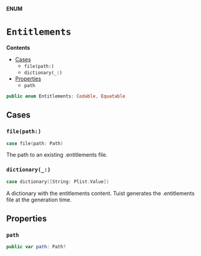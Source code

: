 **ENUM**

# `Entitlements`

**Contents**

- [Cases](#cases)
  - `file(path:)`
  - `dictionary(_:)`
- [Properties](#properties)
  - `path`

```swift
public enum Entitlements: Codable, Equatable
```

## Cases
### `file(path:)`

```swift
case file(path: Path)
```

The path to an existing .entitlements file.

### `dictionary(_:)`

```swift
case dictionary([String: Plist.Value])
```

A dictionary with the entitlements content. Tuist generates the .entitlements file at the generation time.

## Properties
### `path`

```swift
public var path: Path?
```
